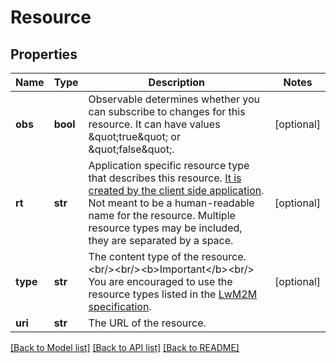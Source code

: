 # Resource

## Properties
Name | Type | Description | Notes
------------ | ------------- | ------------- | -------------
**obs** | **bool** | Observable determines whether you can subscribe to changes for this resource. It can have values \&quot;true\&quot; or \&quot;false\&quot;.  | [optional] 
**rt** | **str** | Application specific resource type that describes this resource. [It is created by the client side application](/docs/current/connecting/resource-setup-in-device-management-client.html). Not meant to be a human-readable name for the resource. Multiple resource types may be included, they are separated by a space. | [optional] 
**type** | **str** | The content type of the resource. &lt;br/&gt;&lt;br/&gt;&lt;b&gt;Important&lt;/b&gt;&lt;br/&gt; You are encouraged to use the resource types listed in the [LwM2M specification](http://technical.openmobilealliance.org/Technical/technical-information/omna/lightweight-m2m-lwm2m-object-registry).  | [optional] 
**uri** | **str** | The URL of the resource. | 

[[Back to Model list]](../README.md#documentation-for-models) [[Back to API list]](../README.md#documentation-for-api-endpoints) [[Back to README]](../README.md)


